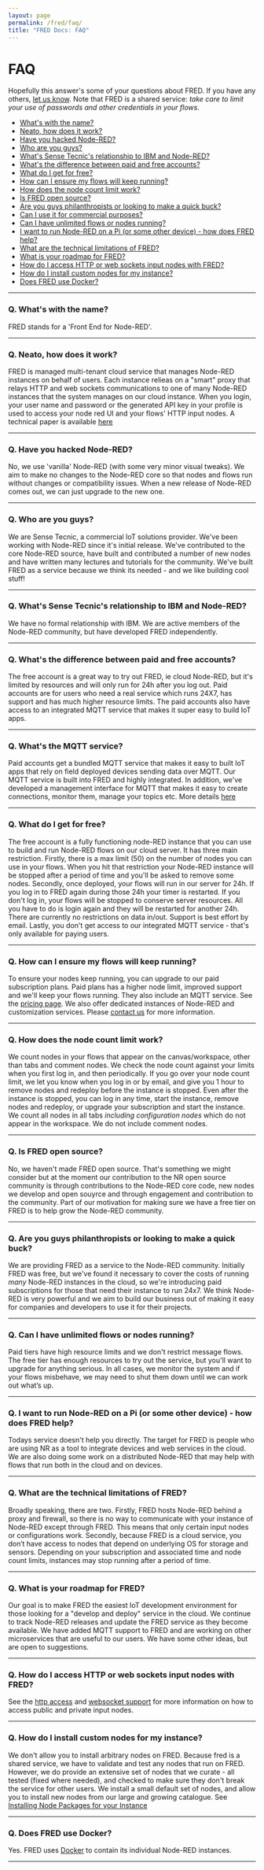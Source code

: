```yaml
---
layout: page
permalink: /fred/faq/
title: "FRED Docs: FAQ"
---
```

# FAQ
Hopefully this answer's some of your questions about FRED. If you have any others, [let us know](mailto:info@sensetecnic.com).
Note that FRED is a shared service: *take care to limit your use of passwords and other credentials in your flows.*

- [What's with the name?](#q-whats-with-the-name)
- [Neato, how does it work?](#q-neato-how-does-it-work)
- [Have you hacked Node-RED?](#q-have-you-hacked-node-red)
- [Who are you guys?](#q-who-are-you-guys)
- [What's Sense Tecnic's relationship to IBM and Node-RED?](#q-whats-sense-tecnics-relationship-to-ibm-and-node-red)
- [What's the difference between paid and free accounts?](#q-paid-and-free_accounts)
- [What do I get for free?](#q-what-do-i-get-for-free)
- [How can I ensure my flows will keep running?](#q-how-can-i-ensure-my-flows-will-keep-running)
- [How does the node count limit work?](#q-how-does-the-node-count-limit-work)
- [Is FRED open source?](#q-is-fred-open-source)
- [Are you guys philanthropists or looking to make a quick buck?](#q-are-you-guys-philanthropists-or-looking-to-make-a-quick-buck)
- [Can I use it for commercial purposes?](#q-can-i-use-it-for-commercial-purposes)
- [Can I have unlimited flows or nodes running?](#q-can-i-have-unlimited-flows-or-nodes-running)
- [I want to run Node-RED on a Pi (or some other device) - how does FRED help?](#q-i-want-to-run-node-red-on-a-pi-or-some-other-device---how-does-fred-help)
- [What are the technical limitations of FRED?](#q-what-are-the-technical-limitations-of-fred)
- [What is your roadmap for FRED?](#q-what-is-your-roadmap-for-fred)
- [How do I access HTTP or web sockets input nodes with FRED?](#q-how-do-i-access-http-or-web-sockets-input-nodes-with-fred)
- [How do I install custom nodes for my instance?](#q-how-do-i-install-custom-nodes-for-my-instance)
- [Does FRED use Docker?](#q-does-fred-use-docker)

___

### Q. What's with the name?
FRED stands for a 'Front End for Node-RED'.

___

### Q. Neato, how does it work?
FRED is managed multi-tenant cloud service that manages Node-RED instances on behalf of users. Each instance relieas on a "smart" proxy that relays HTTP and web sockets communications to one of many Node-RED instances that the system manages on our cloud instance. When you login, your user name and password or the generated API key in your profile is used to access your node red UI and your flows' HTTP input nodes. A technical paper is available [here](http://sensetecnic.com/how-fred-cloud-node-red-works/)

___

### Q. Have you hacked Node-RED?
No, we use 'vanilla' Node-RED (with some very minor visual tweaks). We aim to make no changes to the Node-RED core so that nodes and flows run without changes or compatibility issues. When a new release of Node-RED comes out, we can just upgrade to the new one.

___

### Q. Who are you guys?
We are Sense Tecnic, a commercial IoT solutions provider. We've been working with Node-RED since it's initial release. We've contributed to the core Node-RED source, have built and contributed a number of new nodes and have written many lectures and tutorials for the community. We've built FRED as a service because we think its needed - and we like building cool stuff!

___

### Q. What's Sense Tecnic's relationship to IBM and Node-RED?
We have no formal relationship with IBM. We are active members of the Node-RED community, but have developed FRED independently.

___

### Q. What's the difference between paid and free accounts?
The free account is a great way to try out FRED, ie cloud Node-RED, but it's limited by resources and will only run for 24h after you log out. Paid accounts are for users who need a real service which runs 24X7, has support and has much higher resource limits. The paid accounts also have access to an integrated MQTT service that makes it super easy to build IoT apps. 

___

### Q. What's the MQTT service?
Paid accounts get a bundled MQTT service that makes it easy to built IoT apps that rely on field deployed devices sending data over MQTT. Our MQTT service is built into FRED and highly integrated. In addition, we've developed a management interface for MQTT that makes it easy to create connections, monitor them, manage your topics etc. More details [here](http://docs.sensetecnic.com/mqtt/faq/)
___

### Q. What do I get for free?
The free account is a fully functioning node-RED instance that you can use to build and run Node-RED flows on our cloud server. It has three main restriction. Firstly, there is a max limit (50) on the number of nodes you can use in your flows. When you hit that restriction your Node-RED instance will be stopped after a period of time and you'll be asked to remove some nodes. Secondly, once deployed, your flows will run in our server for 24h. If you log in to FRED again during those 24h your timer is restarted. If you don't log in, your flows will be stopped to conserve server resources. All you have to do is login again and they will be restarted for another 24h. There are currently no restrictions on data in/out.  Support is best effort by email. Lastly, you don't get access to our integrated MQTT service - that's only available for paying users.

___

### Q. How can I ensure my flows will keep running?
To ensure your nodes keep running, you can upgrade to our paid subscription plans.  Paid plans has a higher node limit, improved support and we'll keep your flows running. They also include an MQTT service.  See the [pricing page](https://fred.sensetecnic.com/pricing).  We also offer dedicated instances of Node-RED and customization services.  Please [contact us](mailto:info@sensetecnic.com) for more information.

___

### Q. How does the node count limit work?
We count nodes in your flows that appear on the canvas/workspace, other than tabs and comment nodes.  We check the node count against your limits when you first log in, and then periodically.  If you go over your node count limit, we let you know when you log in or by email, and give you 1 hour to remove nodes and redeploy before the instance is stopped.  Even after the instance is stopped, you can log in any time, start the instance, remove nodes and redeploy, or upgrade your subscription and start the instance.  We count all nodes in all tabs *including configuration nodes* which do not appear in the workspace.  We do not include comment nodes.

___

### Q. Is FRED open source?
No, we haven't made FRED open source. That's something we might consider but at the moment our contribution to the NR open source community is through contributions to the Node-RED core code, new nodes we develop and open souyrce and through engagement and contribution to the community. Part of our motivation for making sure we have a free tier on FRED is to help grow the Node-RED community.

___

### Q. Are you guys philanthropists or looking to make a quick buck?
We are providing FRED as a service to the Node-RED community.  Initially FRED was free, but we've found it necessary to cover the costs of running *many* Node-RED instances in the cloud, so we're introducing paid subscriptions for those that need their instance to run 24x7. We think Node-RED is very powerful and we aim to build our business out of making it easy for companies and developers to use it for their projects.
___

### Q. Can I have unlimited flows or nodes running?
Paid tiers have high resource limits and we don't restrict message flows. The free tier has enough resources to try out the service, but you'll want to upgrade for anything serious. In all cases, we monitor the system and if your flows misbehave, we may need to shut them down until we can work out what’s up.

___

### Q. I want to run Node-RED on a Pi (or some other device) - how does FRED help?
Todays service doesn't help you directly. The target for FRED is people who are using NR as a tool to integrate devices and web services in the cloud. We are also doing some work on a distributed Node-RED that may help with flows that run both in the cloud and on devices.

___

### Q. What are the technical limitations of FRED?
Broadly speaking, there are two. Firstly, FRED hosts Node-RED behind a proxy and firewall, so there is no way to communicate with your instance of Node-RED except through FRED. This means that only certain input nodes or configurations work. Secondly, because FRED is a cloud service, you don’t have access to nodes that depend on underlying OS for storage and sensors. Depending on your subscription and associated time and node count limits, instances may stop running after a period of time.  

___

### Q. What is your roadmap for FRED?
Our goal is to make FRED the easiest IoT development environment for those looking for a "develop and deploy" service in the cloud. We continue to track Node-RED releases and update the FRED service as they become available. We have added MQTT support to FRED and are working on other microservices that are useful to our users. We have some other ideas, but are open to suggestions.

___

### Q. How do I access HTTP or web sockets input nodes with FRED?
See the [http access](/fred/http-access) and [websocket support](/fred/websocket-access) for more information on how to access public and private input nodes.

___

### Q. How do I install custom nodes for my instance?
We don't allow you to install arbitrary nodes on FRED. Because fred is a shared service, we have to validate and test any nodes that run on FRED. However, we do provide an extensive set of nodes that we curate - all tested (fixed where needed), and checked to make sure they don't break the service for other users.  We install a small default set of nodes, and allow you to install new nodes from our large and growing catalogue. See [Installing Node Packages for your Instance](/fred/node-install)

___

### Q. Does FRED use Docker?
Yes. FRED uses [Docker](https://www.docker.com/) to contain its individual Node-RED instances.

___
